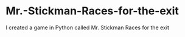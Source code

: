# Mr.-Stickman-Races-for-the-exit
I created a game in Python called Mr. Stickman Races for the exit
